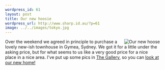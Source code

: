 ```yaml
--- 
wordpress_id: 61
layout: post
title: Our new hoosie
wordpress_url: http://www.sharp.id.au/?p=61
image: ../../images/tokyo.jpg
---
```

<a href="http://www.sharp.id.au/gallery.php?album=567977"><img src="http://photos22.flickr.com/24874575_e53d637814_s.jpg" alt="Our new hoose"  style="float:right" class="flickr-thumbnail" /></a> Over the weekend we agreed in principle to purchase a lovely new-ish townhouse in Gymea, Sydney. We got it for a little under the asking price, but for what seems to us like a very good price for a nice place in a nice area. I've put up some pics in <a href="http://sharp.id.au/gallery.php">The Gallery</a>, so you can <a href="http://www.sharp.id.au/gallery.php?album=567977">look at our new home!</a>
